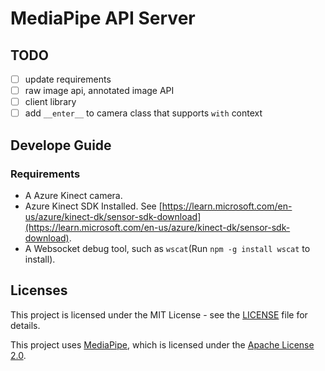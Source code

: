 # MediaPipe API Server

## TODO

- [ ] update requirements
- [ ] raw image api, annotated image API
- [ ] client library
- [ ] add `__enter__` to camera class that supports `with` context

## Develope Guide

### Requirements

- A Azure Kinect camera.
- Azure Kinect SDK Installed. See [https://learn.microsoft.com/en-us/azure/kinect-dk/sensor-sdk-download](https://learn.microsoft.com/en-us/azure/kinect-dk/sensor-sdk-download).
- A Websocket debug tool, such as `wscat`(Run `npm -g install wscat` to install).

## Licenses

This project is licensed under the MIT License - see the [LICENSE](LICENSE) file for details.

This project uses [MediaPipe](https://github.com/google/mediapipe), which is licensed under the [Apache License 2.0](http://www.apache.org/licenses/LICENSE-2.0).
